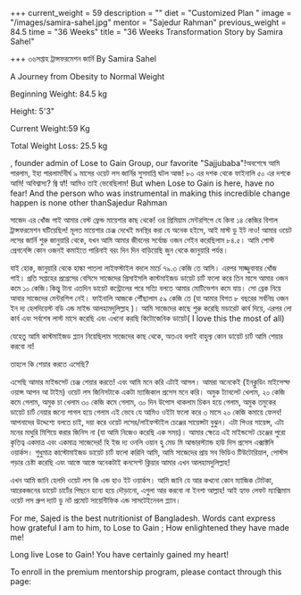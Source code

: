 +++
current_weight = 59
description = ""
diet = "Customized Plan "
image = "/images/samira-sahel.jpg"
mentor = "Sajedur Rahman"
previous_weight = 84.5
time = "36 Weeks"
title = "36 Weeks Transformation Story by Samira Sahel"

+++
৩৬সপ্তাহ ট্রান্সফরমেশন জার্নি By Samira Sahel

A Journey from Obesity to Normal Weight

Beginning Weight: 84.5 kg

Height: 5'3"

Current Weight:59 Kg

Total Weight Loss: 25.5 kg

, founder admin of Lose to Gain Group, our favorite "Sajjubaba"!অবশেষে আমি পারলাম, ইহা পারলাম!দীর্ঘ ৯ মাসের ওয়েট লস জার্নির সুসমাপ্তি ঘটল আজ! ৮০ এর দশক থেকে ফাইনালি ৫০ এর দশকে আমি! অবিশ্বাস্য? জ্বি হ্যাঁ! আমিও তাই ভেবেছিলাম! But when Lose to Gain is here, have no fear! And the person who was instrumental in making this incredible change happen is none other thanSajedur Rahman

সাজেদ এর খোঁজ পাই আমার বেস্ট ফ্রেন্ড মায়েশার কাছ থেকে! ওর প্রিমিয়াম মেন্টরশিপে যে কিনা ১৪ কেজির বিশাল ট্রান্সফরমেশন ঘটিয়েছিল! মূলত মায়েশার চেঞ্জ দেখেই মনস্থির করা যে অনেক হইসে, আই মাস্ট ডু ইট নাও! আমার ওয়েট লসের জার্নি শুরু জানুয়ারি থেকে, যখন আমি আমার জীবনের সর্বোচ্চ ওজন গেইন করেছিলাম ৮৪.৫। আমি পোস্ট প্রেগনেন্সি কোন ওজনই কমাইতে পারিনাই বরং দিন দিন বাড়িয়েছি জুন থেকে জানুয়ারি পর্যন্ত।

যাই হোক, জানুয়ারি থেকে হাল্কা পাতলা লাইফস্টাইল বদলে মার্চে ৭৯.৩ কেজি তে আসি। এরপর সাজ্জুবাবার খোঁজ পাই। প্রতি সপ্তাহের প্রগ্রেসের বেসিসে সাজেদের প্রিসাইসলি কাস্টমাইজড ডায়েট চার্ট ফলো করে তিন মাসে আমার ওজন কমে ১০ কেজি।কিন্তু টানা এতদিন ডায়েট কন্ট্রোলের পরে সত্যি বলতে আমার মোটিভেশন কমে যায়। সো ব্রেক নিয়ে আবার সাজেদের মেন্টরশিপ নেই। ফাইনালি আজকে পৌঁছালাম ৫৯ কেজি তে (যা আমার বিগত ৮ বছরের সর্বনিম্ন ওজন ইন দ্য হেলদিয়েস্ট বডি এন্ড মাইন্ড আলহামদুলিল্লাহ )। আমি সাজেদের কাছে শুরু করেছি মডারেট কার্ব দিয়ে, এরপর লো কার্ব এবং সর্বশেষ লাস্ট মাসে করেছি এবং এখনো করছি কিটোজেনিক ডায়েট( I love this the most of all)

যেহেতু আমি কাস্টমাইজড প্ল্যান নিয়েছিলাম সাজেদের কাছ থেকে, অতএব বলাই বাহুল্য কোন ডায়েট চার্ট আমি শেয়ার করবো না!

তাহলে কি শেয়ার করতে এসেছি?

এসেছি আমার মাইন্ডসেট চেঞ্জ শেয়ার করতে! এবং আমি মনে করি এটাই আসল। আমরা অনেকেই (ইনক্লুডিং মাইসেল্ফ ওয়ান্স আপন আ টাইম) ওয়েট লস জিনিসটাকে একটা ম্যাজিকাল প্রসেস মনে করি। অমুক ট্যাবলেট খেলাম, ২০ কেজি কমে গেলাম, অমুক চা খেলাম ৩০ কেজি কমে গেলাম, ৩০ দিন উপোস থাকলাম চিকন হয়ে গেলাম, অমুক তমুকের ডায়েট চার্ট নেয়ার জন্যে পাগল হয়ে গেলাম এই ভেবে যে আমিও ওইটা ফলো করে ৩ মাসে ২০ কেজি কমায়ে ফেলব! আপনাদের উদ্দেশ্যে বলতে চাই, দয়া করে ওয়েট লসের/লাইফস্টাইল চেঞ্জের সায়েন্সটা বুঝুন। এটা পিওর সায়েন্স, এটা মনের মাধুরি মিশিয়ে করার জিনিস না (যা আমি নিজেও করেছি এক সময়)। আমার ক্ষেত্রে এই মাইন্ডসেট চেঞ্জের পুরো কৃতিত্ব একমাত্র এবং একমাত্র সাজেদের! হি ইজ দ্য ওনলি ওয়ান হু মেড মি আন্ডারস্ট্যান্ড হাউ দিস প্রসেস এক্সাক্টলি ওয়ার্কস। শুধুমাত্র কাস্টোমাইজড ডায়েট চার্ট ফলো করিনি আমি, আমি সাজেদের প্রায় সব ভিডিও টিউটোরিয়াল, পোস্টস পড়ার চেষ্টা করেছি এবং আস্তে আস্তে অনেকটাই কনসেপ্ট ক্লিয়ার আমার এখন আলহামদুলিল্লাহ!

এখন আমি জানি হেলদি ওয়েট লস কি এন্ড হাও ইট ওয়ার্কস। আমি জানি যে আর কখনো কোন ম্যাজিক টোটকা, আরেকজনের ডায়েট চার্টের পিছনে হন্যে হয়ে দৌড়ানো, এগুলা আর করবো না ইনশা আল্লাহ! আই হ্যাভ লেফট ম্যাক্সিমাম ওয়েট লস গ্রুপ দ্যাট ডু নট প্রমোট সায়েন্টিফিক এন্ড সাসটেইনেবল প্ল্যান।

For me, Sajed is the best nutritionist of Bangladesh. Words cant express how grateful I am to him, to Lose to Gain ; How enlightened they have made me!

Long live Lose to Gain! You have certainly gained my heart! 

To enroll in the premium mentorship program, please contact through this page: